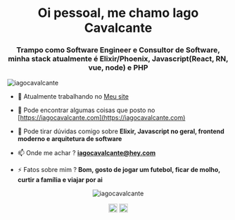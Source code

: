 <h1 align="center">Oi pessoal, me chamo Iago Cavalcante</h1>
<h3 align="center">Trampo como Software Engineer e Consultor de Software, minha stack atualmente é Elixir/Phoenix, Javascript(React, RN, vue, node) e PHP</h3>
<p align="left"> <img src="https://komarev.com/ghpvc/?username=iagocavalcante" alt="iagocavalcante" /> </p>

- 🔭 Atualmente trabalhando no [Meu site](https://github.com/iagocavalcante/iago-cavalcante)

- 📝 Pode encontrar algumas coisas que posto no [https://iagocavalcante.com](https://iagocavalcante.com)

- 💬 Pode tirar dúvidas comigo sobre **Elixir, Javascript no geral, frontend moderno e arquitetura de software**

- 📫 Onde me achar ? **iagocavalcante@hey.com**

- ⚡ Fatos sobre mim ? **Bom, gosto de jogar um futebol, ficar de molho, curtir a família e viajar por ai**

<p align="center"> <img src="https://github-readme-stats.vercel.app/api?username=iagocavalcante&show_icons=true" alt="iagocavalcante" /> </p>

<p align="center">
<a href="https://twitter.com/iagoangelimc" target="blank"><img align="center" src="https://cdn.jsdelivr.net/npm/simple-icons@3.0.1/icons/twitter.svg" alt="iagoangelim" height="20" width="20" /></a>
<a href="https://linkedin.com/in/iago-a-cavalcante" target="blank"><img align="center" src="https://cdn.jsdelivr.net/npm/simple-icons@3.0.1/icons/linkedin.svg" alt="iago-a-cavalcante" height="20" width="20" /></a>
</p>
